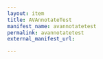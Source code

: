 ```yaml
---
layout: item
title: AVAnnotateTest
manifest_name: avannotatetest
permalink: avannotatetest
external_manifest_url: 

---
```

<!-- Add an essay or interpretive material below this line,
using HTML or markdown.  Do not modify this file above this line -->
